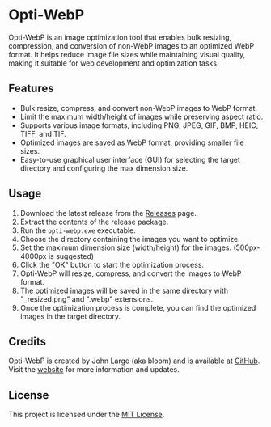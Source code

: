 # Opti-WebP

Opti-WebP is an image optimization tool that enables bulk resizing, compression, and conversion of non-WebP images to an optimized WebP format. 
It helps reduce image file sizes while maintaining visual quality, making it suitable for web development and optimization tasks.

## Features

- Bulk resize, compress, and convert non-WebP images to WebP format.
- Limit the maximum width/height of images while preserving aspect ratio.
- Supports various image formats, including PNG, JPEG, GIF, BMP, HEIC, TIFF, and TIF.
- Optimized images are saved as WebP format, providing smaller file sizes.
- Easy-to-use graphical user interface (GUI) for selecting the target directory and configuring the max dimension size.

## Usage

1. Download the latest release from the [Releases](https://github.com/your-username/opti-webp/releases) page.
2. Extract the contents of the release package.
3. Run the `opti-webp.exe` executable.
4. Choose the directory containing the images you want to optimize.
5. Set the maximum dimension size (width/height) for the images. (500px-4000px is suggested)
6. Click the "OK" button to start the optimization process.
7. Opti-WebP will resize, compress, and convert the images to WebP format.
8. The optimized images will be saved in the same directory with "_resized.png" and ".webp" extensions.
9. Once the optimization process is complete, you can find the optimized images in the target directory.

## Credits

Opti-WebP is created by John Large (aka bloom) and is available at [GitHub](https://github.com/your-username/opti-webp). 
Visit the [website](https://studiobloom.xyz) for more information and updates.


## License

This project is licensed under the [MIT License](LICENSE).
